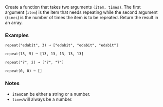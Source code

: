 Create a function that takes two arguments `(item, times)`. The first argument (`item`) is the item that needs repeating while the second argument (`times`) is the number of times the item is to be repeated. Return the result in an array.


### Examples ###
    repeat("edabit", 3) ➞ ["edabit", "edabit", "edabit"]

    repeat(13, 5) ➞ [13, 13, 13, 13, 13]

    repeat("7", 2) ➞ ["7", "7"]

    repeat(0, 0) ➞ []


### Notes ###
*   `item`can be either a string or a number.
*   `times`will always be a number.